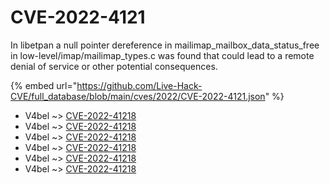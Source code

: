 # CVE-2022-4121

In libetpan a null pointer dereference in mailimap_mailbox_data_status_free in low-level/imap/mailimap_types.c was found that could lead to a remote denial of service or other potential consequences.

{% embed url="https://github.com/Live-Hack-CVE/full_database/blob/main/cves/2022/CVE-2022-4121.json" %}


* V4bel ~> [CVE-2022-41218](https://www.alice-snow.ru/2022/database/cve-2022-4121/cve-2022-41218-v4bel)
* V4bel ~> [CVE-2022-41218](https://www.alice-snow.ru/2022/database/cve-2022-4121/cve-2022-41218-v4bel)
* V4bel ~> [CVE-2022-41218](https://www.alice-snow.ru/2022/database/cve-2022-4121/cve-2022-41218-v4bel)
* V4bel ~> [CVE-2022-41218](https://www.alice-snow.ru/2022/database/cve-2022-4121/cve-2022-41218-v4bel)
* V4bel ~> [CVE-2022-41218](https://www.alice-snow.ru/2022/database/cve-2022-4121/cve-2022-41218-v4bel)
* V4bel ~> [CVE-2022-41218](https://www.alice-snow.ru/2022/database/cve-2022-4121/cve-2022-41218-v4bel)